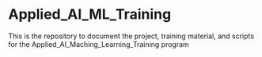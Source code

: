 # Applied_AI_ML_Training
This is the repository to document the project, training material, and scripts for the Applied_AI_Maching_Learning_Training program